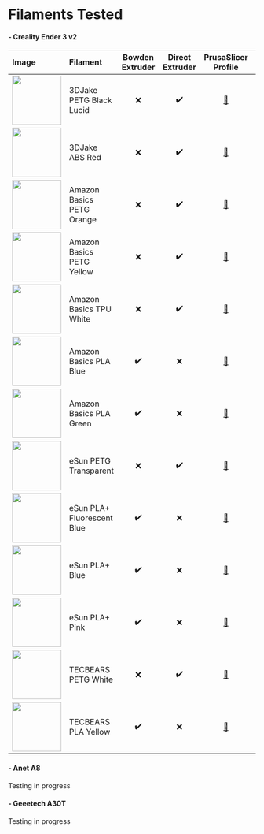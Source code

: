 # Filaments Tested


#### - Creality Ender 3 v2

| Image | Filament | Bowden Extruder | Direct Extruder      | PrusaSlicer Profile  | Buy Link |
| :---  | :---     | :----:          | :---:                | :---:                | :---:    |
| <img src="https://cdn-3d.niceshops.com/upload/image/product/medium/default/3djake-petg-nero-237465-it.jpg" width="100" height="100"> | 3DJake PETG Black Lucid | :x: | :heavy_check_mark: | [:link:](https://github.com/antwal/3dprinters/blob/PrusaSlicer/filament/3DJake%20PETG%20Black%20Lucid%20%40CREALITY.ini) | [3DJake](https://www.3djake.it/3djake/petg-nero-1) |
| <img src="https://cdn-3d.niceshops.com/upload/image/product/medium/default/3djake-niceabs-red-241197-it.jpg" width="100" height="100"> | 3DJake ABS Red | :x: | :heavy_check_mark: | [:link:](https://github.com/antwal/3dprinters/blob/PrusaSlicer/filament/3DJake%20ABS%20Red%20%40CREALITY.ini) | [3DJake](https://www.3djake.it/3djake/niceabs-red?sai=3804) |
| <img src="https://images-eu.ssl-images-amazon.com/images/I/51zdU7EojmL._SY180_.jpg" width="100" height="100"> | Amazon Basics PETG Orange | :x: | :heavy_check_mark: | [:link:](https://github.com/antwal/3dprinters/blob/6946e6f704cbcf903fbc591e380a9c4f125adc9d/filament/AmazonBasic%20PETG%20Orange%20@CREALITY.ini) | Amazon |
| <img src="https://images-eu.ssl-images-amazon.com/images/I/5106rHAJWuL._SY180_.jpg" width="100" height="100"> | Amazon Basics PETG Yellow | :x: | :heavy_check_mark: | [:link:](https://github.com/antwal/3dprinters/blob/PrusaSlicer/filament/AmazonBasic%20PETG%20Yellow%20%40CREALITY.ini)| Amazon |
| <img src="https://images-eu.ssl-images-amazon.com/images/I/412%2BnskVDNL._SY180_.jpg" width="100" height="100"> | Amazon Basics TPU White | :x: | :heavy_check_mark: | [:link:](https://github.com/antwal/3dprinters/blob/PrusaSlicer/filament/AmazonBasics%20TPU%20White%20%40CREALITY.ini) | Amazon |
| <img src="https://images-eu.ssl-images-amazon.com/images/I/51jOeV4emWL._SY180_.jpg" width="100" height="100"> | Amazon Basics PLA Blue    | :heavy_check_mark: | :x: | [:link:](https://github.com/antwal/3dprinters/blob/PrusaSlicer/filament/AmazonBasic%20PLA%20Blue%20%40CREALITY.ini) | Amazon |
| <img src="https://images-eu.ssl-images-amazon.com/images/I/51wv7FZrmLL._SY180_.jpg" width="100" height="100"> | Amazon Basics PLA Green   | :heavy_check_mark: | :x: | [:link:](https://github.com/antwal/3dprinters/blob/PrusaSlicer/filament/AmazonBasic%20PLA%20Green%20%40CREALITY.ini) | Amazon |
| <img src="https://images-eu.ssl-images-amazon.com/images/I/411Tr9P9o3L._SY180_.jpg" width="100" height="100"> | eSun PETG Transparent     | :x: | :heavy_check_mark: | [:link:](https://github.com/antwal/3dprinters/blob/PrusaSlicer/filament/eSun%20PETG%20Transparent%20%40CREALITY.ini) | AliExpress <br /> Amazon <br /> [Official Store](https://esun3dstore.com/) |
| <img src="https://images-eu.ssl-images-amazon.com/images/I/41Q6VTuCrhS._SY180_.jpg" width="100" height="100"> | eSun PLA+ Fluorescent Blue | :heavy_check_mark: | :x: | [:link:](https://github.com/antwal/3dprinters/blob/PrusaSlicer/filament/eSun%20PLA%2B%20Fluorescent%20%40CREALITY.ini) | AliExpress <br /> Amazon <br /> [Official Store](https://esun3dstore.com/) |
| <img src="https://images-eu.ssl-images-amazon.com/images/I/517mwyCFTzL._SY180_.jpg" width="100" height="100"> | eSun PLA+ Blue | :heavy_check_mark: | :x: | [:link:](https://github.com/antwal/3dprinters/blob/PrusaSlicer/filament/eSun%20PLA%2B%20Blue%20%40CREALITY.ini) | AliExpress <br /> Amazon <br /> [HobbyKing](https://hobbyking.com/it_it/esun-silk-pla-3d-print-filament-1-75mm-1kg-blue.html?affiliate_code=LAORGABFTQOUNBM&_asc=2793691514) |
| <img src="https://images-eu.ssl-images-amazon.com/images/I/412dF7fk%2B%2BL._SY180_.jpg" width="100" height="100"> | eSun PLA+ Pink | :heavy_check_mark: | :x: | [:link:](https://github.com/antwal/3dprinters/blob/PrusaSlicer/filament/eSun%20PLA%2B%20Pink%20%40CREALITY.ini) | AliExpress <br /> Amazon |
| <img src="https://images-eu.ssl-images-amazon.com/images/I/41hmYNxVdFL._SY180_.jpg" width="100" height="100"> | TECBEARS PETG White      | :x: | :heavy_check_mark: | [:link:](https://github.com/antwal/3dprinters/blob/PrusaSlicer/filament/TECBEARS%20PETG%20White%20%40CREALITY.ini) | Amazon |
| <img src="https://images-eu.ssl-images-amazon.com/images/I/518lDLmDGIL._SY180_.jpg" width="100" height="100"> | TECBEARS PLA Yellow      | :heavy_check_mark: | :x: | [:link:](https://github.com/antwal/3dprinters/blob/PrusaSlicer/filament/TECBEARS%20PLA%20Yellow%20%40CREALITY.ini) | Amazon |


#### - Anet A8

Testing in progress

#### - Geeetech A30T

Testing in progress
